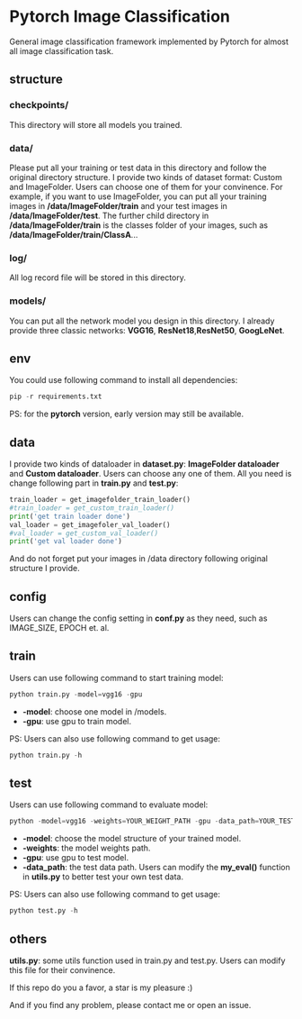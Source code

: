 # Pytorch Image Classification
General image classification framework implemented by Pytorch for almost all image classification task.

## structure

### checkpoints/

This directory will store all models you trained.

### data/

Please put all your training or test data in this directory and follow the original directory structure. I provide two kinds of dataset format: Custom and ImageFolder. Users can choose one of them for your convinence. For example, if you want to use ImageFolder, you can put all your training images in **/data/ImageFolder/train** and your test images in **/data/ImageFolder/test**. The further child directory in **/data/ImageFolder/train** is the classes folder of your images, such as **/data/ImageFolder/train/ClassA**...

### log/

All log record file will be stored in this directory.

### models/

You can put all the network model you design in this directory. I already provide three classic networks: **VGG16**, **ResNet18**,**ResNet50**, **GoogLeNet**.

## env

You could use following command to install all dependencies:

```python
pip -r requirements.txt
```

PS: for the **pytorch** version, early version may still be available.

## data

I provide two kinds of dataloader in **dataset.py**: **ImageFolder dataloader** and **Custom dataloader**. Users can choose any one of them. All you need is change following part in **train.py** and **test.py**:

```python
train_loader = get_imagefolder_train_loader()
#train_loader = get_custom_train_loader()
print('get train loader done')
val_loader = get_imagefoler_val_loader()
#val_loader = get_custom_val_loader()
print('get val loader done')
```

And do not forget put your images in /data directory following original structure I provide.

## config

Users can change the config setting in **conf.py** as they need, such as IMAGE_SIZE, EPOCH et. al.

## train

Users can use following command to start training model:

```python
python train.py -model=vgg16 -gpu
```

* **-model**: choose one model in /models.
* **-gpu**: use gpu to train model.

PS: Users can also use following command to get usage:

```python
python train.py -h
```

## test

Users can use following command to evaluate model:

```python
python -model=vgg16 -weights=YOUR_WEIGHT_PATH -gpu -data_path=YOUR_TEST_DATA_PATH
```

* **-model**: choose the model structure of your trained model.
* **-weights**: the model weights path.
* **-gpu**: use gpu to test model.
* **-data_path**: the test data path. Users can modify the **my_eval()** function in **utils.py** to better test your own test data.

PS: Users can also use following command to get usage:

```python
python test.py -h
```

## others

**utils.py**: some utils function used in train.py and test.py. Users can modify this file for their convinence.

If this repo do you a favor, a star is my pleasure :)

And if you find any problem, please contact me or open an issue.
